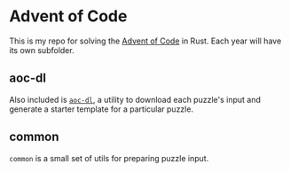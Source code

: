 # Advent of Code

This is my repo for solving the [Advent of Code](https://adventofcode.com/) in Rust. Each year will have its own subfolder.

## aoc-dl

Also included is [`aoc-dl`](./aoc-dl/), a utility to download each puzzle's input and generate a starter template for a particular puzzle.

## common

`common` is a small set of utils for preparing puzzle input.

